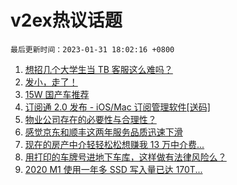 # v2ex热议话题

`最后更新时间：2023-01-31 18:02:16 +0800`

1. [想招几个大学生当 TB 客服这么难吗？](https://www.v2ex.com/t/911967)
1. [发小，走了！](https://www.v2ex.com/t/911802)
1. [15W 国产车推荐](https://www.v2ex.com/t/911893)
1. [订阅通 2.0 发布 - iOS/Mac 订阅管理软件[送码]](https://www.v2ex.com/t/911840)
1. [物业公司存在的必要性与合理性？](https://www.v2ex.com/t/911891)
1. [感觉京东和顺丰这两年服务品质迅速下滑](https://www.v2ex.com/t/911831)
1. [现在的房产中介轻轻松松想赚我 13 万中介费...](https://www.v2ex.com/t/911742)
1. [用打印的车牌号进地下车库，这样做有法律风险么？](https://www.v2ex.com/t/911876)
1. [2020 M1 使用一年多 SSD 写入量已达 170T...](https://www.v2ex.com/t/911728)

